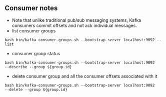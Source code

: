 ## Consumer notes
- Note that unlike traditional pub/sub messaging
systems, Kafka consumers commit offsets and not ack individual messages.
- list consumer groups
```shell
bash bin/kafka-consumer-groups.sh --bootstrap-server localhost:9092 --list
```
- consumer group status
```shell
bash bin/kafka-consumer-groups.sh --bootstrap-server localhost:9092
--describe --group ${group.id}
```
- delete consumer group and all the consumer offsets associated with it 
```shell
bash bin/kafka-consumer-groups.sh --bootstrap-server localhost:9092
--delete --group ${group.id}
```